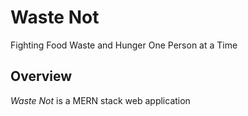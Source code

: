 # Waste Not

Fighting Food Waste and Hunger One Person at a Time

## Overview

_Waste Not_ is a MERN stack web application



